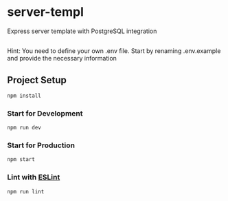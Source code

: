 # server-templ
Express server template with PostgreSQL integration

##
Hint: You need to define your own .env file. Start by renaming .env.example and provide the necessary information

## Project Setup

```sh
npm install
```

### Start for Development

```sh
npm run dev
```

### Start for Production

```sh
npm start
```

### Lint with [ESLint](https://eslint.org/)

```sh
npm run lint
```
